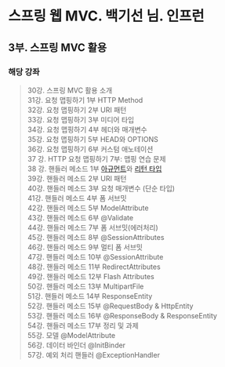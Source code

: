 # 스프링 웹 MVC. 백기선 님. 인프런

## 3부. 스프링 MVC 활용
### 해당 강좌
> 30강. 스프링 MVC 활용 소개<br>
> 31강. 요청 맵핑하기 1부 HTTP Method<br>
> 32강. 요청 맵핑하기 2부 URI 패턴<br>
> 33강. 요청 맵핑하기 3부 미디어 타입<br>
> 34강. 요청 맵핑하기 4부 헤더와 매개변수<br>
> 35강. 요청 맵핑하기 5부 HEAD와 OPTIONS<br>
> 36강. 요청 맵핑하기 6부 커스텀 애노테이션<br>
> 37 강. HTTP 요청 맵핑하기 7부: 맵핑 연습 문제<br>
> 38 강. 핸들러 메소드 1부 [아규먼트](https://docs.spring.io/spring/docs/current/spring-framework-reference/web.html#mvc-ann-arguments
)와 [리턴 타입](https://docs.spring.io/spring/docs/current/spring-framework-reference/web.html#mvc-ann-return-types
)<br>
> 39강. 핸들러 메소드 2부 URI 패턴<br>
> 40강. 핸들러 메소드 3부 요청 매개변수 (단순 타입)<br>
> 41강. 핸들러 메소드 4부 폼 서브밋<br>
> 42강. 핸들러 메소드 5부 ModelAttribute<br>
> 43강. 핸들러 메소드 6부 @Validate<br>
> 44강. 핸들러 메소드 7부 폼 서브밋(에러처리)<br>
> 45강. 핸들러 메소드 8부 @SessionAttributes<br>
> 46강. 핸들러 메소드 9부 멀티 폼 서브밋<br>
> 47강. 핸들러 메소드 10부 @SessionAttribute<br>
> 48강. 핸들러 메소드 11부 RedirectAttributes<br>
> 49강. 핸들러 메소드 12부 Flash Attributes<br>
> 50강. 핸들러 메소드 13부 MultipartFile<br>
> 51강. 핸들러 메소드 14부 ResponseEntity<br>
> 52강. 핸들러 메소드 15부 @RequestBody & HttpEntity<br>
> 53강. 핸들러 메소드 16부 @ResponseBody & ResponseEntity<br>
> 54강. 핸들러 메소드 17부 정리 및 과제<br>
> 55강. 모델 @ModelAttribute<br>
> 56강. 데이터 바인더 @InitBinder<br>
> 57강. 예외 처리 핸들러 @ExceptionHandler<br>


